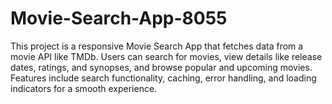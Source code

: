 # Movie-Search-App-8055
This project is a responsive Movie Search App that fetches data from a movie API like TMDb. Users can search for movies, view details like release dates, ratings, and synopses, and browse popular and upcoming movies. Features include search functionality, caching, error handling, and loading indicators for a smooth experience.
